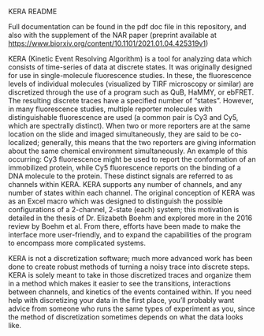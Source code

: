 KERA README

Full documentation can be found in the pdf doc file in this repository, and also with the supplement of the NAR paper (preprint available at https://www.biorxiv.org/content/10.1101/2021.01.04.425319v1)


KERA (Kinetic Event Resolving Algorithm) is a tool for analyzing data which consists of time-series of data at discrete states.  It was originally designed for use in single-molecule fluorescence studies.  In these, the fluorescence levels of individual molecules (visualized by TIRF microscopy or similar) are discretized through the use of a program such as QuB, HaMMY, or ebFRET.  The resulting discrete traces have a specified number of “states”.  However, in many fluorescence studies, multiple reporter molecules with distinguishable fluorescence are used (a common pair is Cy3 and Cy5, which are spectrally distinct).  When two or more reporters are at the same location on the slide and imaged simultaneously, they are said to be co-localized; generally, this means that the two reporters are giving information about the same chemical environment simultaneously.  An example of this occurring: Cy3 fluorescence might be used to report the conformation of an immobilized protein, while Cy5 fluorescence reports on the binding of a DNA molecule to the protein.  These distinct signals are referred to as channels within KERA.  KERA supports any number of channels, and any number of states within each channel.  The original conception of KERA was as an Excel macro which was designed to distinguish the possible configurations of a 2-channel, 2-state (each) system; this motivation is detailed in the thesis of Dr. Elizabeth Boehm and explored more in the 2016 review by Boehm et al.  From there, efforts have been made to make the interface more user-friendly, and to expand the capabilities of the program to encompass more complicated systems.  

KERA is not a discretization software; much more advanced work has been done to create robust methods of turning a noisy trace into discrete steps.  KERA is  solely meant to take in those discretized traces and organize them in a method which makes it easier to see the transitions, interactions between channels, and kinetics of the events contained within.  If you need help with discretizing your data in the first place, you’ll probably want advice from someone who runs the same types of experiment as you, since the method of discretization sometimes depends on what the data looks like.
